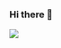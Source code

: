 ### Hi there 👋
<a href="https://dabansa98.tistory.com/" target="_blank"><img src="https://img.shields.io/badge/BLOG-000000?style=flat-square&logo=Tistory&logoColor=#FEFEFE"/></a>

<!--
**98eshun/98eshun** is a ✨ _special_ ✨ repository because its `README.md` (this file) appears on your GitHub profile.

Here are some ideas to get you started:

- 🔭 I’m currently working on ...
- 🌱 I’m currently learning ...
- 👯 I’m looking to collaborate on ...
- 🤔 I’m looking for help with ...
- 💬 Ask me about ...
- 📫 How to reach me: ...
- 😄 Pronouns: ...
- ⚡ Fun fact: ...
-->
